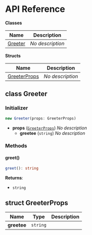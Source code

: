 # API Reference

**Classes**

Name|Description
----|-----------
[Greeter](#projen-jsii-1-greeter)|*No description*


**Structs**

Name|Description
----|-----------
[GreeterProps](#projen-jsii-1-greeterprops)|*No description*



## class Greeter  <a id="projen-jsii-1-greeter"></a>




### Initializer




```ts
new Greeter(props: GreeterProps)
```

* **props** (<code>[GreeterProps](#projen-jsii-1-greeterprops)</code>)  *No description*
  * **greetee** (<code>string</code>)  *No description* 


### Methods


#### greet() <a id="projen-jsii-1-greeter-greet"></a>



```ts
greet(): string
```


__Returns__:
* <code>string</code>



## struct GreeterProps  <a id="projen-jsii-1-greeterprops"></a>






Name | Type | Description 
-----|------|-------------
**greetee** | <code>string</code> | <span></span>



